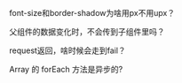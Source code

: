 

font-size和border-shadow为啥用px不用upx？

父组件的数据变化时，不会传到子组件里吗？


request返回，啥时候会走到fail？

Array 的 forEach 方法是异步的?